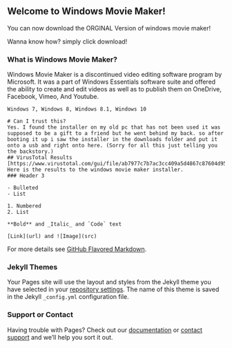## Welcome to Windows Movie Maker!

You can now download the ORGINAL Version of windows movie maker!

Wanna know how? simply click download!

### What is Windows Movie Maker?

Windows Movie Maker is a discontinued video editing software program by Microsoft. It was a part of Windows Essentials software suite and offered the ability to create and edit videos as well as to publish them on OneDrive, Facebook, Vimeo, And Youtube.

``` Operating systems.
Windows 7, Windows 8, Windows 8.1, Windows 10

# Can I trust this?
Yes. I found the installer on my old pc that has not been used it was supposed to be a gift to a friend but he went behind my back. so after booting it up i saw the installer in the downloads folder and put it onto a usb and right onto here. (Sorry for all this just telling you the backstory.)
## VirusTotal Results
[https://www.virustotal.com/gui/file/ab7977c7b7ac3cc409a5d4867c87604d959c5833b450e0b5b5c8c84dce9c220c/community] Here is the results to the windows movie maker installer.
### Header 3

- Bulleted
- List

1. Numbered
2. List

**Bold** and _Italic_ and `Code` text

[Link](url) and ![Image](src)
```

For more details see [GitHub Flavored Markdown](https://guides.github.com/features/mastering-markdown/).

### Jekyll Themes

Your Pages site will use the layout and styles from the Jekyll theme you have selected in your [repository settings](https://github.com/Tesbly/WindowsMovieMaker/settings/pages). The name of this theme is saved in the Jekyll `_config.yml` configuration file.

### Support or Contact

Having trouble with Pages? Check out our [documentation](https://docs.github.com/categories/github-pages-basics/) or [contact support](https://support.github.com/contact) and we’ll help you sort it out.

